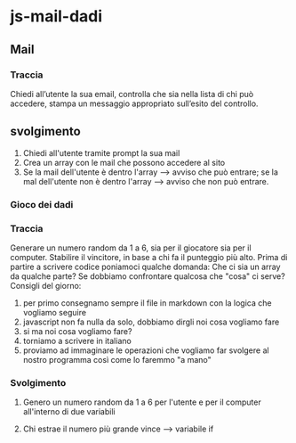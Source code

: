 # js-mail-dadi

## Mail
### Traccia
Chiedi all’utente la sua email,
controlla che sia nella lista di chi può accedere,
stampa un messaggio appropriato sull’esito del controllo.
## svolgimento
1. Chiedi all'utente tramite prompt la sua mail
2. Crea un array con le mail che possono accedere al sito
3. Se la mail dell'utente è dentro l'array --> avviso che può entrare; se la mal dell'utente non è dentro l'array --> avviso che non può entrare.

### Gioco dei dadi
### Traccia
Generare un numero random da 1 a 6, sia per il giocatore sia per il computer.
Stabilire il vincitore, in base a chi fa il punteggio più alto.
Prima di partire a scrivere codice poniamoci qualche domanda:
Che ci sia un array da qualche parte?
Se dobbiamo confrontare qualcosa che "cosa" ci serve?
Consigli del giorno:
1. per primo consegnamo sempre il file in markdown con la logica che vogliamo seguire
2. javascript non fa nulla da solo, dobbiamo dirgli noi cosa vogliamo fare
3. si ma noi cosa vogliamo fare?
4. torniamo a scrivere in italiano
5. proviamo ad immaginare le operazioni che vogliamo far svolgere al nostro programma così come lo faremmo "a mano"

### Svolgimento
1. Genero un numero random da 1 a 6 per l'utente e per il computer all'interno di due variabili

2. Chi estrae il numero più grande vince --> variabile if